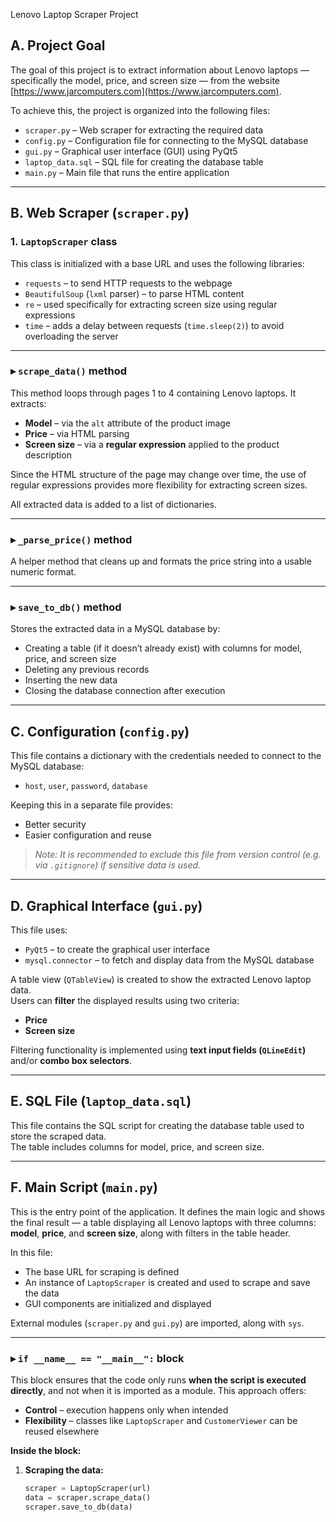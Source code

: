 Lenovo Laptop Scraper Project

## A. Project Goal

The goal of this project is to extract information about Lenovo laptops — specifically the model, price, and screen size — from the website [https://www.jarcomputers.com](https://www.jarcomputers.com).  

To achieve this, the project is organized into the following files:

- `scraper.py` – Web scraper for extracting the required data  
- `config.py` – Configuration file for connecting to the MySQL database  
- `gui.py` – Graphical user interface (GUI) using PyQt5  
- `laptop_data.sql` – SQL file for creating the database table  
- `main.py` – Main file that runs the entire application

---

## B. Web Scraper (`scraper.py`)

### 1. `LaptopScraper` class

This class is initialized with a base URL and uses the following libraries:

- `requests` – to send HTTP requests to the webpage  
- `BeautifulSoup` (`lxml` parser) – to parse HTML content  
- `re` – used specifically for extracting screen size using regular expressions  
- `time` – adds a delay between requests (`time.sleep(2)`) to avoid overloading the server  

---

### ▸ `scrape_data()` method

This method loops through pages 1 to 4 containing Lenovo laptops. It extracts:

- **Model** – via the `alt` attribute of the product image  
- **Price** – via HTML parsing  
- **Screen size** – via a **regular expression** applied to the product description  

Since the HTML structure of the page may change over time, the use of regular expressions provides more flexibility for extracting screen sizes.

All extracted data is added to a list of dictionaries.

---

### ▸ `_parse_price()` method

A helper method that cleans up and formats the price string into a usable numeric format.

---

### ▸ `save_to_db()` method

Stores the extracted data in a MySQL database by:

- Creating a table (if it doesn’t already exist) with columns for model, price, and screen size  
- Deleting any previous records  
- Inserting the new data  
- Closing the database connection after execution

---

## C. Configuration (`config.py`)

This file contains a dictionary with the credentials needed to connect to the MySQL database:

- `host`, `user`, `password`, `database`

Keeping this in a separate file provides:

- Better security  
- Easier configuration and reuse  

> _Note: It is recommended to exclude this file from version control (e.g. via `.gitignore`) if sensitive data is used._

---

## D. Graphical Interface (`gui.py`)

This file uses:

- `PyQt5` – to create the graphical user interface  
- `mysql.connector` – to fetch and display data from the MySQL database  

A table view (`QTableView`) is created to show the extracted Lenovo laptop data.  
Users can **filter** the displayed results using two criteria:

- **Price**  
- **Screen size**

Filtering functionality is implemented using **text input fields (`QLineEdit`)** and/or **combo box selectors**.

---

## E. SQL File (`laptop_data.sql`)

This file contains the SQL script for creating the database table used to store the scraped data.  
The table includes columns for model, price, and screen size.

---

## F. Main Script (`main.py`)

This is the entry point of the application. It defines the main logic and shows the final result — a table displaying all Lenovo laptops with three columns: **model**, **price**, and **screen size**, along with filters in the table header.

In this file:

- The base URL for scraping is defined  
- An instance of `LaptopScraper` is created and used to scrape and save the data  
- GUI components are initialized and displayed  

External modules (`scraper.py` and `gui.py`) are imported, along with `sys`.

---

### ▸ `if __name__ == "__main__":` block

This block ensures that the code only runs **when the script is executed directly**, and not when it is imported as a module. This approach offers:

- **Control** – execution happens only when intended  
- **Flexibility** – classes like `LaptopScraper` and `CustomerViewer` can be reused elsewhere

**Inside the block:**

1. **Scraping the data:**
   ```python
   scraper = LaptopScraper(url)
   data = scraper.scrape_data()
   scraper.save_to_db(data)
